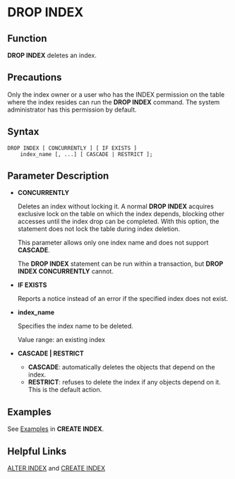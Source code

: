 # DROP INDEX<a name="EN-US_TOPIC_0289899909"></a>

## Function<a name="en-us_topic_0283136794_en-us_topic_0237122140_en-us_topic_0059779018_s6e7bed7d44604f749e4ea7043f81b07b"></a>

**DROP INDEX**  deletes an index.

## Precautions<a name="en-us_topic_0283136794_en-us_topic_0237122140_en-us_topic_0059779018_saafc32e8c71d4cb7b7d30678c9e4658d"></a>

Only the index owner or a user who has the INDEX permission on the table where the index resides can run the  **DROP INDEX**  command. The system administrator has this permission by default.

## Syntax<a name="en-us_topic_0283136794_en-us_topic_0237122140_en-us_topic_0059779018_s79208f25fe214e06b6c7f661c030f3d1"></a>

```
DROP INDEX [ CONCURRENTLY ] [ IF EXISTS ] 
    index_name [, ...] [ CASCADE | RESTRICT ];
```

## Parameter Description<a name="en-us_topic_0283136794_en-us_topic_0237122140_en-us_topic_0059779018_s99e6f6efb9f3448f9de8894607958cd3"></a>

-   **CONCURRENTLY**

    Deletes an index without locking it. A normal  **DROP INDEX**  acquires exclusive lock on the table on which the index depends, blocking other accesses until the index drop can be completed. With this option, the statement does not lock the table during index deletion.

    This parameter allows only one index name and does not support  **CASCADE**.

    The  **DROP INDEX**  statement can be run within a transaction, but  **DROP INDEX CONCURRENTLY**  cannot.

-   **IF EXISTS**

    Reports a notice instead of an error if the specified index does not exist.

-   **index\_name**

    Specifies the index name to be deleted.

    Value range: an existing index

-   **CASCADE | RESTRICT**
    -   **CASCADE**: automatically deletes the objects that depend on the index.
    -   **RESTRICT**: refuses to delete the index if any objects depend on it. This is the default action.


## Examples<a name="en-us_topic_0283136794_en-us_topic_0237122140_en-us_topic_0059779018_s95dd4a9a45334e81be4841d86d7a47f1"></a>

See  [Examples](en-us_topic_0283136578.md#en-us_topic_0237122106_en-us_topic_0059777455_s985289833081489e9d77c485755bd362)  in  **CREATE INDEX**.

## Helpful Links<a name="en-us_topic_0283136794_en-us_topic_0237122140_en-us_topic_0059779018_s299c55b981d1489986df6a6cf27b73d1"></a>

[ALTER INDEX](en-us_topic_0283137124.md)  and  [CREATE INDEX](en-us_topic_0283136578.md)

